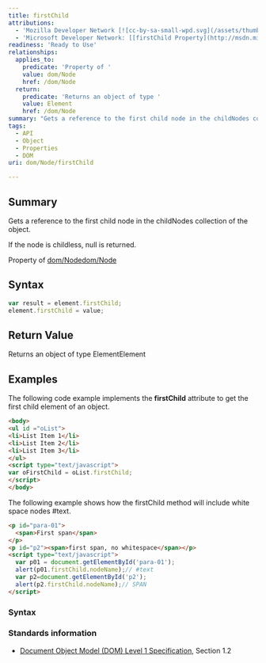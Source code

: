```yaml
---
title: firstChild
attributions:
  - 'Mozilla Developer Network [![cc-by-sa-small-wpd.svg](/assets/thumb/8/8c/cc-by-sa-small-wpd.svg/120px-cc-by-sa-small-wpd.svg.png)](http://creativecommons.org/licenses/by-sa/3.0/us/): [[Node.firstChild](https://developer.mozilla.org/en-US/docs/Web/API/Node.firstChild) Article]'
  - 'Microsoft Developer Network: [[firstChild Property](http://msdn.microsoft.com/en-us/library/ie/ms533755(v=vs.85).aspx) Article]'
readiness: 'Ready to Use'
relationships:
  applies_to:
    predicate: 'Property of '
    value: dom/Node
    href: /dom/Node
  return:
    predicate: 'Returns an object of type '
    value: Element
    href: /dom/Node
summary: "Gets a reference to the first child node in the childNodes collection of the object.\n"
tags:
  - API
  - Object
  - Properties
  - DOM
uri: dom/Node/firstChild

---
```

## <span>Summary</span>

Gets a reference to the first child node in the childNodes collection of the object.

If the node is childless, null is returned.

Property of [dom/Node](/dom/Node)[dom/Node](/dom/Node)

## <span>Syntax</span>

``` js
var result = element.firstChild;
element.firstChild = value;
```

## <span>Return Value</span>

Returns an object of type ElementElement

## <span>Examples</span>

The following code example implements the **firstChild** attribute to get the first child element of an object.

``` html
<body>
<ul id ="oList">
<li>List Item 1</li>
<li>List Item 2</li>
<li>List Item 3</li>
</ul>
<script type="text/javascript">
var oFirstChild = oList.firstChild;
</script>
</body>
```

The following example shows how the firstChild method will include white space nodes \#text.

``` html
<p id="para-01">
  <span>First span</span>
</p>
<p id="p2"><span>first span, no whitespace</span></p>
<script type="text/javascript">
  var p01 = document.getElementById('para-01');
  alert(p01.firstChild.nodeName);// #text
  var p2=document.getElementById('p2');
  alert(p2.firstChild.nodeName);// SPAN
</script>
```

### <span>Syntax</span>

### <span>Standards information</span>

-   [Document Object Model (DOM) Level 1 Specification](http://go.microsoft.com/fwlink/p/?linkid=161725), Section 1.2
